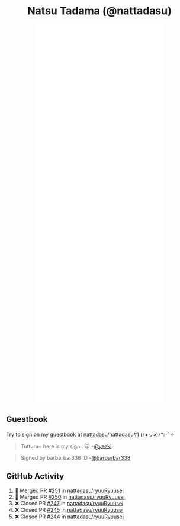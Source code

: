 <div align="center">

# Natsu Tadama (@nattadasu)

![Github Metrics](github-metrics.svg)
</div>

## Guestbook

Try to sign on my guestbook at [nattadasu/nattadasu#1](https://github.com/nattadasu/nattadasu/issues/1) (ﾉ◕ヮ◕)ﾉ\*:･ﾟ✧

<!--START:guestbook-->
> Tutturu~  here is my sign.. :smiley_cat: 
-[@yezki](https://github.com/yezki)

> Signed by barbarbar338 :D
-[@barbarbar338](https://github.com/barbarbar338)
<!--END:guestbook-->

## GitHub Activity
<!--START_SECTION:activity-->
1. 🎉 Merged PR [#251](https://github.com/nattadasu/ryuuRyuusei/pull/251) in [nattadasu/ryuuRyuusei](https://github.com/nattadasu/ryuuRyuusei)
2. 🎉 Merged PR [#250](https://github.com/nattadasu/ryuuRyuusei/pull/250) in [nattadasu/ryuuRyuusei](https://github.com/nattadasu/ryuuRyuusei)
3. ❌ Closed PR [#247](https://github.com/nattadasu/ryuuRyuusei/pull/247) in [nattadasu/ryuuRyuusei](https://github.com/nattadasu/ryuuRyuusei)
4. ❌ Closed PR [#245](https://github.com/nattadasu/ryuuRyuusei/pull/245) in [nattadasu/ryuuRyuusei](https://github.com/nattadasu/ryuuRyuusei)
5. ❌ Closed PR [#244](https://github.com/nattadasu/ryuuRyuusei/pull/244) in [nattadasu/ryuuRyuusei](https://github.com/nattadasu/ryuuRyuusei)
<!--END_SECTION:activity-->
